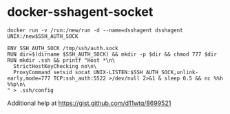 docker-sshagent-socket
======================

```
docker run -v /run:/new/run -d --name=dsshagent dsshagent UNIX:/new$SSH_AUTH_SOCK
```

```
ENV SSH_AUTH_SOCK /tmp/ssh/auth.sock
RUN dir=$(dirname $SSH_AUTH_SOCK) && mkdir -p $dir && chmod 777 $dir
RUN mkdir .ssh && printf "Host *\n\
  StrictHostKeyChecking no\n\
  ProxyCommand setsid socat UNIX-LISTEN:$SSH_AUTH_SOCK,unlink-early,mode=777 TCP:ssh_auth:5522 >/dev/null 2>&1 & sleep 0.5 && nc %%h %%p\n\
" > .ssh/config
```

Additional help at https://gist.github.com/d11wtq/8699521

